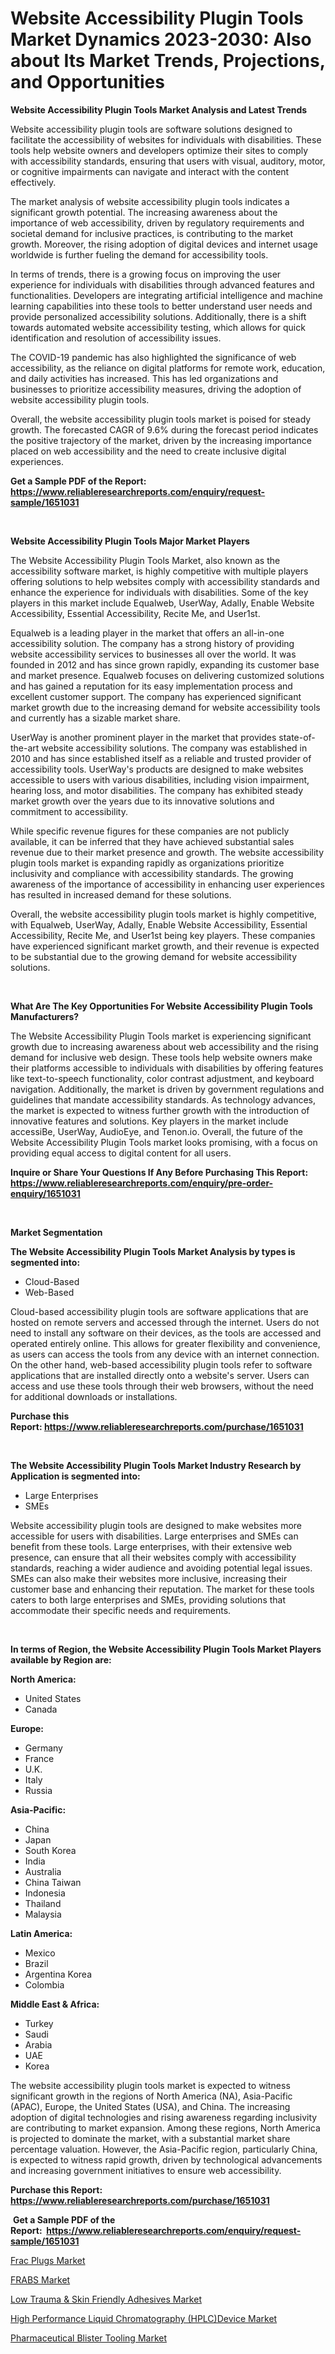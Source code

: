 <p><h1>Website Accessibility Plugin Tools Market Dynamics 2023-2030: Also about Its Market Trends, Projections, and Opportunities</h1></p><p><strong>Website Accessibility Plugin Tools Market Analysis and Latest Trends</strong></p>
<p><p>Website accessibility plugin tools are software solutions designed to facilitate the accessibility of websites for individuals with disabilities. These tools help website owners and developers optimize their sites to comply with accessibility standards, ensuring that users with visual, auditory, motor, or cognitive impairments can navigate and interact with the content effectively.</p><p>The market analysis of website accessibility plugin tools indicates a significant growth potential. The increasing awareness about the importance of web accessibility, driven by regulatory requirements and societal demand for inclusive practices, is contributing to the market growth. Moreover, the rising adoption of digital devices and internet usage worldwide is further fueling the demand for accessibility tools.</p><p>In terms of trends, there is a growing focus on improving the user experience for individuals with disabilities through advanced features and functionalities. Developers are integrating artificial intelligence and machine learning capabilities into these tools to better understand user needs and provide personalized accessibility solutions. Additionally, there is a shift towards automated website accessibility testing, which allows for quick identification and resolution of accessibility issues.</p><p>The COVID-19 pandemic has also highlighted the significance of web accessibility, as the reliance on digital platforms for remote work, education, and daily activities has increased. This has led organizations and businesses to prioritize accessibility measures, driving the adoption of website accessibility plugin tools.</p><p>Overall, the website accessibility plugin tools market is poised for steady growth. The forecasted CAGR of 9.6% during the forecast period indicates the positive trajectory of the market, driven by the increasing importance placed on web accessibility and the need to create inclusive digital experiences.</p></p>
<p><strong>Get a Sample PDF of the Report:&nbsp; <a href="https://www.reliableresearchreports.com/enquiry/request-sample/1651031">https://www.reliableresearchreports.com/enquiry/request-sample/1651031</a></strong></p>
<p>&nbsp;</p>
<p><strong>Website Accessibility Plugin Tools Major Market Players</strong></p>
<p><p>The Website Accessibility Plugin Tools Market, also known as the accessibility software market, is highly competitive with multiple players offering solutions to help websites comply with accessibility standards and enhance the experience for individuals with disabilities. Some of the key players in this market include Equalweb, UserWay, Adally, Enable Website Accessibility, Essential Accessibility, Recite Me, and User1st.</p><p>Equalweb is a leading player in the market that offers an all-in-one accessibility solution. The company has a strong history of providing website accessibility services to businesses all over the world. It was founded in 2012 and has since grown rapidly, expanding its customer base and market presence. Equalweb focuses on delivering customized solutions and has gained a reputation for its easy implementation process and excellent customer support. The company has experienced significant market growth due to the increasing demand for website accessibility tools and currently has a sizable market share.</p><p>UserWay is another prominent player in the market that provides state-of-the-art website accessibility solutions. The company was established in 2010 and has since established itself as a reliable and trusted provider of accessibility tools. UserWay's products are designed to make websites accessible to users with various disabilities, including vision impairment, hearing loss, and motor disabilities. The company has exhibited steady market growth over the years due to its innovative solutions and commitment to accessibility.</p><p>While specific revenue figures for these companies are not publicly available, it can be inferred that they have achieved substantial sales revenue due to their market presence and growth. The website accessibility plugin tools market is expanding rapidly as organizations prioritize inclusivity and compliance with accessibility standards. The growing awareness of the importance of accessibility in enhancing user experiences has resulted in increased demand for these solutions.</p><p>Overall, the website accessibility plugin tools market is highly competitive, with Equalweb, UserWay, Adally, Enable Website Accessibility, Essential Accessibility, Recite Me, and User1st being key players. These companies have experienced significant market growth, and their revenue is expected to be substantial due to the growing demand for website accessibility solutions.</p></p>
<p>&nbsp;</p>
<p><strong>What Are The Key Opportunities For Website Accessibility Plugin Tools Manufacturers?</strong></p>
<p><p>The Website Accessibility Plugin Tools market is experiencing significant growth due to increasing awareness about web accessibility and the rising demand for inclusive web design. These tools help website owners make their platforms accessible to individuals with disabilities by offering features like text-to-speech functionality, color contrast adjustment, and keyboard navigation. Additionally, the market is driven by government regulations and guidelines that mandate accessibility standards. As technology advances, the market is expected to witness further growth with the introduction of innovative features and solutions. Key players in the market include accessiBe, UserWay, AudioEye, and Tenon.io. Overall, the future of the Website Accessibility Plugin Tools market looks promising, with a focus on providing equal access to digital content for all users.</p></p>
<p><strong>Inquire or Share Your Questions If Any Before Purchasing This Report: <a href="https://www.reliableresearchreports.com/enquiry/pre-order-enquiry/1651031">https://www.reliableresearchreports.com/enquiry/pre-order-enquiry/1651031</a></strong></p>
<p>&nbsp;</p>
<p><strong>Market Segmentation</strong></p>
<p><strong>The Website Accessibility Plugin Tools Market Analysis by types is segmented into:</strong></p>
<p><ul><li>Cloud-Based</li><li>Web-Based</li></ul></p>
<p><p>Cloud-based accessibility plugin tools are software applications that are hosted on remote servers and accessed through the internet. Users do not need to install any software on their devices, as the tools are accessed and operated entirely online. This allows for greater flexibility and convenience, as users can access the tools from any device with an internet connection. On the other hand, web-based accessibility plugin tools refer to software applications that are installed directly onto a website's server. Users can access and use these tools through their web browsers, without the need for additional downloads or installations.</p></p>
<p><strong>Purchase this Report:&nbsp;<a href="https://www.reliableresearchreports.com/purchase/1651031">https://www.reliableresearchreports.com/purchase/1651031</a></strong></p>
<p>&nbsp;</p>
<p><strong>The Website Accessibility Plugin Tools Market Industry Research by Application is segmented into:</strong></p>
<p><ul><li>Large Enterprises</li><li>SMEs</li></ul></p>
<p><p>Website accessibility plugin tools are designed to make websites more accessible for users with disabilities. Large enterprises and SMEs can benefit from these tools. Large enterprises, with their extensive web presence, can ensure that all their websites comply with accessibility standards, reaching a wider audience and avoiding potential legal issues. SMEs can also make their websites more inclusive, increasing their customer base and enhancing their reputation. The market for these tools caters to both large enterprises and SMEs, providing solutions that accommodate their specific needs and requirements.</p></p>
<p>&nbsp;</p>
<p><strong>In terms of Region, the Website Accessibility Plugin Tools Market Players available by Region are:</strong></p>
<p>
    <p> <strong> North America: </strong>
        <ul>
            <li>United States</li>
            <li>Canada</li>
        </ul>
        </p> 
    <p> <strong> Europe: </strong>
        <ul>
            <li>Germany</li>
            <li>France</li>
            <li>U.K.</li>
            <li>Italy</li>
            <li>Russia</li>
        </ul>
        </p> 
    <p> <strong> Asia-Pacific: </strong>
        <ul>
            <li>China</li>
            <li>Japan</li>
            <li>South Korea</li>
            <li>India</li>
            <li>Australia</li>
            <li>China Taiwan</li>
            <li>Indonesia</li>
            <li>Thailand</li>
            <li>Malaysia</li>
        </ul>
        </p> 
    <p> <strong> Latin America: </strong>
        <ul>
            <li>Mexico</li>
            <li>Brazil</li>
            <li>Argentina Korea</li>
            <li>Colombia</li>
        </ul>
        </p> 
    <p> <strong> Middle East & Africa: </strong>
        <ul>
            <li>Turkey</li>
            <li>Saudi</li>
            <li>Arabia</li>
            <li>UAE</li>
            <li>Korea</li>
        </ul>
    </p>
    </p>
<p><p>The website accessibility plugin tools market is expected to witness significant growth in the regions of North America (NA), Asia-Pacific (APAC), Europe, the United States (USA), and China. The increasing adoption of digital technologies and rising awareness regarding inclusivity are contributing to market expansion. Among these regions, North America is projected to dominate the market, with a substantial market share percentage valuation. However, the Asia-Pacific region, particularly China, is expected to witness rapid growth, driven by technological advancements and increasing government initiatives to ensure web accessibility.</p></p>
<p><strong>Purchase this Report: <a href="https://www.reliableresearchreports.com/purchase/1651031">https://www.reliableresearchreports.com/purchase/1651031</a></strong></p>
<p>&nbsp;<strong>Get a Sample PDF of the Report:&nbsp;&nbsp;<a href="https://www.reliableresearchreports.com/enquiry/request-sample/1651031">https://www.reliableresearchreports.com/enquiry/request-sample/1651031</a></strong></p>
<p><strong></strong></p>
<p><p><a href="https://medium.com/@ikeschumm/frac-plugs-market-size-growth-forecast-2023-2030-3af2539f3726">Frac Plugs Market</a></p><p><a href="https://medium.com/@jaydonhyatt2023/frabs-market-size-growth-forecast-2023-2030-aa5e9face886">FRABS Market</a></p><p><a href="https://www.linkedin.com/pulse/low-trauma-amp-skin-friendly-adhesives-market-research-report/">Low Trauma & Skin Friendly Adhesives Market</a></p><p><a href="https://www.linkedin.com/pulse/high-performance-liquid-chromatography-hplcdevice-market-1c/">High Performance Liquid Chromatography (HPLC)Device Market</a></p><p><a href="https://www.linkedin.com/pulse/pharmaceutical-blister-tooling-market-size/">Pharmaceutical Blister Tooling Market</a></p></p>